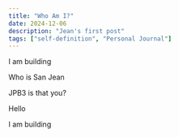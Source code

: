 ```yaml
---
title: "Who Am I?"
date: 2024-12-06
description: "Jean's first post"
tags: ["self-definition", "Personal Journal"]
---
```


I am building

Who is San Jean

JPB3 is that you? 

Hello

I am building